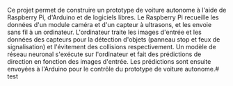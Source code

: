 Ce projet permet de construire un prototype de voiture autonome à l'aide de Raspberry Pi, d'Arduino et de logiciels libres. Le Raspberry Pi recueille les données d'un module caméra et d'un capteur à ultrasons, et les envoie sans fil à un ordinateur. L'ordinateur traite les images d'entrée et les données des capteurs pour la détection d'objets (panneau stop et feux de signalisation) et l'évitement des collisions respectivement. Un modèle de réseau neuronal s'exécute sur l'ordinateur et fait des prédictions de direction en fonction des images d'entrée. Les prédictions sont ensuite envoyées à l'Arduino pour le contrôle du prototype de voiture autonome.# test
